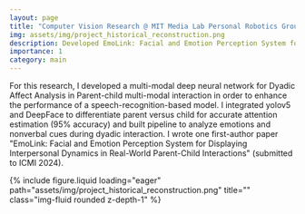 ```yaml
---
layout: page
title: "Computer Vision Research @ MIT Media Lab Personal Robotics Group"
img: assets/img/project_historical_reconstruction.png
description: Developed EmoLink: Facial and Emotion Perception System for Displaying Interpersonal Dynamics in Real-World Parent-Child Interactions
importance: 1
category: main
---
```


For this research, I developed a multi-modal deep neural network for Dyadic Affect Analysis in Parent-child multi-modal interaction in order to enhance the performance of a speech-recognition-based model. I integrated yolov5 and DeepFace to differentiate parent versus child for accurate attention estimation (95% accuracy) and built pipeline to analyze emotions and nonverbal cues during dyadic interaction. I wrote one first-author paper "EmoLink: Facial and Emotion Perception System for Displaying Interpersonal Dynamics in Real-World Parent-Child Interactions" (submitted to ICMI 2024).

<div class="row">
    <div class="col-sm mt-3 mt-md-0">
        {% include figure.liquid loading="eager" path="assets/img/project_historical_reconstruction.png" title="" class="img-fluid rounded z-depth-1" %}
    </div>
</div>



